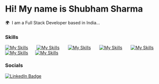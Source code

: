# Hi! My name is Shubham Sharma

🌍  I am a Full Stack Developer based in India...
<br/>

### Skills

[![My Skills](https://skillicons.dev/icons?i=html,css)](https://skillicons.dev) &nbsp;&nbsp;&nbsp;&nbsp;&nbsp; [![My Skills](https://skillicons.dev/icons?i=tailwind)](https://skillicons.dev) &nbsp;&nbsp;&nbsp;&nbsp;&nbsp; [![My Skills](https://skillicons.dev/icons?i=java)](https://skillicons.dev) &nbsp;&nbsp;&nbsp;&nbsp;&nbsp; [![My Skills](https://skillicons.dev/icons?i=react,vite,nextjs)](https://skillicons.dev) &nbsp;&nbsp;&nbsp;&nbsp;&nbsp; [![My Skills](https://skillicons.dev/icons?i=js,express,nodejs)](https://skillicons.dev)&nbsp;&nbsp;&nbsp;&nbsp;&nbsp; [![My Skills](https://skillicons.dev/icons?i=appwrite,postman)](https://skillicons.dev)&nbsp;&nbsp;&nbsp;&nbsp;&nbsp; [![My Skills](https://skillicons.dev/icons?i=mongodb,mysql)](https://skillicons.dev)
<br/>

### Socials

<div id="badges">
  <a href="linkedin.com/in/shubham-sharma-8b2b26242">
    <img src="https://img.shields.io/badge/LinkedIn-blue?style=for-the-badge&logo=linkedin&logoColor=white" alt="LinkedIn Badge"/>
  </a>
</div>


<!--
**Shubhamsharma1522/Shubhamsharma1522** is a ✨ _special_ ✨ repository because its `README.md` (this file) appears on your GitHub profile.

Here are some ideas to get you started:

- 🔭 I’m currently working on ...
- 🌱 I’m currently learning ...
- 👯 I’m looking to collaborate on ...
- 🤔 I’m looking for help with ...
- 💬 Ask me about ...
- 📫 How to reach me: ...
- 😄 Pronouns: ...
- ⚡ Fun fact: ...
-->

